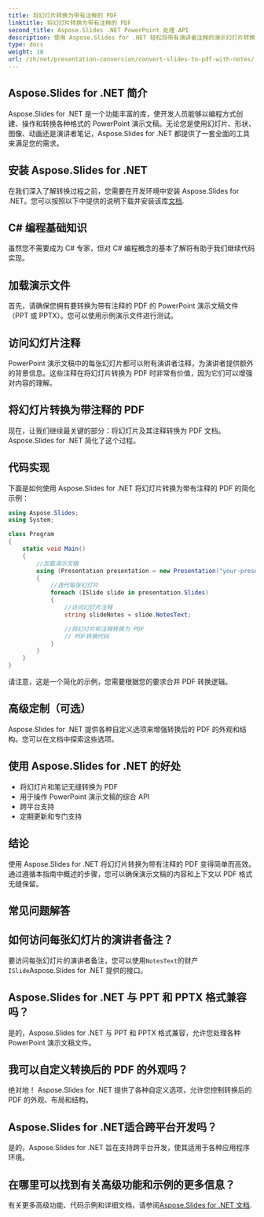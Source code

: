 ```yaml
---
title: 将幻灯片转换为带有注释的 PDF
linktitle: 将幻灯片转换为带有注释的 PDF
second_title: Aspose.Slides .NET PowerPoint 处理 API
description: 使用 Aspose.Slides for .NET 轻松将带有演讲者注释的演示幻灯片转换为 PDF。无缝保留内容和上下文。
type: docs
weight: 18
url: /zh/net/presentation-conversion/convert-slides-to-pdf-with-notes/
---
```


## Aspose.Slides for .NET 简介

Aspose.Slides for .NET 是一个功能丰富的库，使开发人员能够以编程方式创建、操作和转换各种格式的 PowerPoint 演示文稿。无论您是使用幻灯片、形状、图像、动画还是演讲者笔记，Aspose.Slides for .NET 都提供了一套全面的工具来满足您的需求。

## 安装 Aspose.Slides for .NET

在我们深入了解转换过程之前，您需要在开发环境中安装 Aspose.Slides for .NET。您可以按照以下中提供的说明下载并安装该库[文档](https://releases.aspose.com/email/net/).

## C# 编程基础知识

虽然您不需要成为 C# 专家，但对 C# 编程概念的基本了解将有助于我们继续代码实现。

## 加载演示文件

首先，请确保您拥有要转换为带有注释的 PDF 的 PowerPoint 演示文稿文件（PPT 或 PPTX）。您可以使用示例演示文件进行测试。

## 访问幻灯片注释

PowerPoint 演示文稿中的每张幻灯片都可以附有演讲者注释，为演讲者提供额外的背景信息。这些注释在将幻灯片转换为 PDF 时非常有价值，因为它们可以增强对内容的理解。

## 将幻灯片转换为带注释的 PDF

现在，让我们继续最关键的部分：将幻灯片及其注释转换为 PDF 文档。 Aspose.Slides for .NET 简化了这个过程。

## 代码实现

下面是如何使用 Aspose.Slides for .NET 将幻灯片转换为带有注释的 PDF 的简化示例：

```csharp
using Aspose.Slides;
using System;

class Program
{
    static void Main()
    {
        //加载演示文稿
        using (Presentation presentation = new Presentation("your-presentation.pptx"))
        {
            //迭代每张幻灯片
            foreach (ISlide slide in presentation.Slides)
            {
                //访问幻灯片注释
                string slideNotes = slide.NotesText;

                //将幻灯片和注释转换为 PDF
                // PDF转换代码
            }
        }
    }
}
```

请注意，这是一个简化的示例，您需要根据您的要求合并 PDF 转换逻辑。

## 高级定制（可选）

Aspose.Slides for .NET 提供各种自定义选项来增强转换后的 PDF 的外观和结构。您可以在文档中探索这些选项。

## 使用 Aspose.Slides for .NET 的好处

- 将幻灯片和笔记无缝转换为 PDF
- 用于操作 PowerPoint 演示文稿的综合 API
- 跨平台支持
- 定期更新和专门支持

## 结论

使用 Aspose.Slides for .NET 将幻灯片转换为带有注释的 PDF 变得简单而高效。通过遵循本指南中概述的步骤，您可以确保演示文稿的内容和上下文以 PDF 格式无缝保留。

## 常见问题解答

## 如何访问每张幻灯片的演讲者备注？

要访问每张幻灯片的演讲者备注，您可以使用`NotesText`的财产`ISlide`Aspose.Slides for .NET 提供的接口。

## Aspose.Slides for .NET 与 PPT 和 PPTX 格式兼容吗？

是的，Aspose.Slides for .NET 与 PPT 和 PPTX 格式兼容，允许您处理各种 PowerPoint 演示文稿文件。

## 我可以自定义转换后的 PDF 的外观吗？

绝对地！ Aspose.Slides for .NET 提供了各种自定义选项，允许您控制转换后的 PDF 的外观、布局和结构。

## Aspose.Slides for .NET适合跨平台开发吗？

是的，Aspose.Slides for .NET 旨在支持跨平台开发，使其适用于各种应用程序环境。

## 在哪里可以找到有关高级功能和示例的更多信息？

有关更多高级功能、代码示例和详细文档，请参阅[Aspose.Slides for .NET 文档](https://reference.aspose.com/slides/net/).